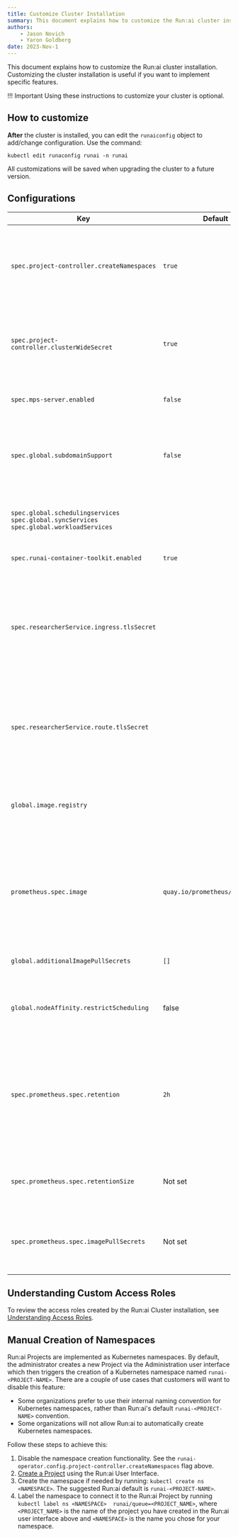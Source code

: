 ```yaml
---
title: Customize Cluster Installation
summary: This document explains how to customize the Run:ai cluster installation.
authors:
    - Jason Novich
    - Yaron Goldberg 
date: 2023-Nov-1
---
```


This document explains how to customize the Run:ai cluster installation. Customizing the cluster installation is useful if you want to implement specific features.

!!! Important
    Using these instructions to customize your cluster is optional.

## How to customize

**After** the cluster is installed, you can edit the `runaiconfig` object to add/change configuration. Use the command:

```
kubectl edit runaconfig runai -n runai
```

All customizations will be saved when upgrading the cluster to a future version.

## Configurations

|  Key     |  Default  | Description |
|----------|----------|-------------|
| `spec.project-controller.createNamespaces` | `true` | Set to `false`if unwilling to provide Run:ai the ability to create namespaces. When set to false, will requires an additional manual step when creating new Run:ai Projects as described [below](#manual-creation-of-namespaces) |
| `spec.project-controller.clusterWideSecret` | `true` | Set to `false` if unwilling to provide Run:ai the ability to create Kubernetes Secrets. When not enabled, automatic [secret propagation](../../../platform-admin/workloads/assets/secrets.md#secrets-and-projects) will not be available |
| `spec.mps-server.enabled` | `false` | Set to `true` to allow the use of **NVIDIA MPS**. MPS is useful with *Inference* workloads  |
| `spec.global.subdomainSupport` | `false` | Set to true to allow researcher tools with a sub domain to be spawned from the Run:ai user interface. For more information see [External access to containers](../../config/allow-external-access-to-containers.md#workspaces-configuration) |  
| `spec.global.schedulingservices` <br>  `spec.global.syncServices`<br>  `spec.global.workloadServices` |  | Set requests and limit configurations for CPU and memory for Run:ai containers. For more information see [Large cluster configuration](../../config/large-clusters.md) |
| `spec.runai-container-toolkit.enabled` | `true` | Controls the usage of [GPU fractions](../../../Researcher/scheduling/fractions.md). |
| `spec.researcherService.ingress.tlsSecret` |  | On Kubernetes distributions other than OpenShift, set a dedicated certificate for the researcher service ingress in the cluster. When not set, the certificate inserted when installing the cluster will be used. The value should be a Kubernetes secret  in the runai namespace |
| `spec.researcherService.route.tlsSecret` |  | On OpenShift, set a dedicated certificate for the researcher service route. When not set, the OpenShift certificate will be used.  The value should be a Kubernetes secret  in the runai namespace |
| `global.image.registry` | | In air-gapped environment, allow cluster images to be pulled from private docker registry. For more information see [self-hosted cluster installation](../self-hosted/k8s/cluster.md#install-cluster) |
| `prometheus.spec.image` | `quay.io/prometheus/prometheus` | Due to a known [issue](https://github.com/prometheus-community/helm-charts/issues/4734){target=_blank} In the Prometheus Helm chart, the `imageRegistry` setting is ignored. To pull the image from a different registry, you can manually specify the Prometheus image reference. | 
| `global.additionalImagePullSecrets` | `[]` | Defines a list of secrets to be used to pull images from a private docker registry  |
| `global.nodeAffinity.restrictScheduling` | false | Restrict scheduling of workloads to specific nodes, based on node labels. For more information see [node roles](../../config/node-roles.md#dedicated-gpu-and-cpu-nodes) |
| `spec.prometheus.spec.retention` | `2h` | The interval of time where Prometheus will save Run:ai metrics. Promethues is only used as an intermediary to another metrics storage facility and metrics are typically moved within tens of seconds, so changing this setting is mostly for debugging purposes. |
| `spec.prometheus.spec.retentionSize` | Not set | The amount of storage allocated for metrics by Prometheus. For more information see [Prometheus Storage](https://prometheus.io/docs/prometheus/latest/storage/#operational-aspects){target=_blank}. |
| `spec.prometheus.spec.imagePullSecrets` | Not set | An optional list of references to secrets in the runai namespace to use for pulling Prometheus images (relevant for air-gapped installations). |

## Understanding Custom Access Roles

To review the access roles created by the Run:ai Cluster installation, see [Understanding Access Roles](../../config/access-roles.md).

<!-- 
## Add a Proxy

Allow outbound internet connectivity in a proxied network environment. See [Installing Run:ai with an Internet Proxy Server](proxy-server.md). -->

## Manual Creation of Namespaces

Run:ai Projects are implemented as Kubernetes namespaces. By default, the administrator creates a new Project via the Administration user interface which then triggers the creation of a Kubernetes namespace named `runai-<PROJECT-NAME>`.
There are a couple of use cases that customers will want to disable this feature:

* Some organizations prefer to use their internal naming convention for Kubernetes namespaces, rather than Run:ai's default `runai-<PROJECT-NAME>` convention.
* Some organizations will not allow Run:ai to automatically create Kubernetes namespaces.

Follow these steps to achieve this:

1. Disable the namespace creation functionality. See the  `runai-operator.config.project-controller.createNamespaces` flag above.
2. [Create a Project](../../../platform-admin/aiinitiatives/org/projects.md#adding-a-new-project) using the Run:ai User Interface.
3. Create the namespace if needed by running: `kubectl create ns <NAMESPACE>`. The suggested Run:ai default is `runai-<PROJECT-NAME>`.
4. Label the namespace to connect it to the Run:ai Project by running `kubectl label ns <NAMESPACE>  runai/queue=<PROJECT_NAME>`, where `<PROJECT_NAME>` is the name of the project you have created in the Run:ai user interface above and `<NAMESPACE>` is the name you chose for your namespace.
